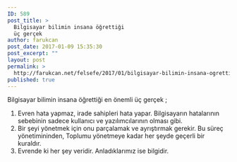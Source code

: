 ```yaml
---
ID: 589
post_title: >
  Bilgisayar bilimin insana öğrettiği
  üç gerçek
author: farukcan
post_date: 2017-01-09 15:35:30
post_excerpt: ""
layout: post
permalink: >
  http://farukcan.net/felsefe/2017/01/bilgisayar-bilimin-insana-ogrettigi-uc-gercek/
published: true
---
```

Bilgisayar bilimin insana öğrettiği en önemli üç gerçek ;
<ol>
	<li>Evren hata yapmaz, irade sahipleri hata yapar. Bilgisayarın hatalarının sebebinin sadece kullanıcı ve yazılımcılarının olması gibi.</li>
	<li>Bir şeyi yönetmek için onu parçalamak ve ayrıştırmak gerekir. Bu süreç yönetimininden, Toplumu yönetmeye kadar her şeyde geçerli bir kuraldır.</li>
	<li>Evrende ki her şey veridir. Anladıklarımız ise bilgidir.</li>
</ol>